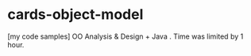 cards-object-model
==================

[my code samples] OO Analysis &amp; Design + Java . Time was limited by 1 hour.
